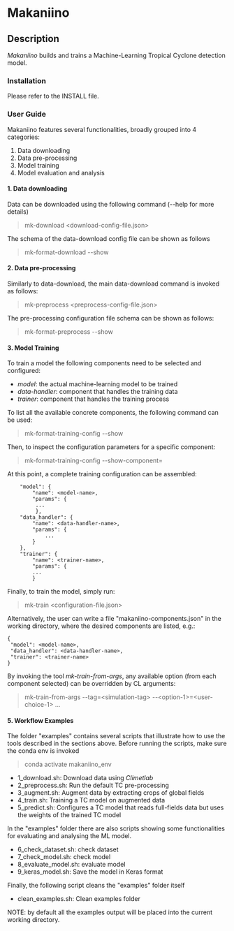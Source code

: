 # Makaniino

## Description
*Makaniino* builds and trains a Machine-Learning Tropical Cyclone detection model.

### Installation

Please refer to the INSTALL file.

### User Guide
Makaniino features several functionalities, broadly grouped into 4 categories:

1. Data downloading
2. Data pre-processing
3. Model training
4. Model evaluation and analysis

#### 1. Data downloading
Data can be downloaded using the following command (--help for more details)
> mk-download <download-config-file.json>

The schema of the data-download config file can be shown as follows
> mk-format-download --show

#### 2. Data pre-processing

Similarly to data-download, the main data-download command is invoked as follows:
> mk-preprocess <preprocess-config-file.json>
 
The pre-processing configuration file schema can be shown as follows:
> mk-format-preprocess --show

#### 3. Model Training

To train a model the following components need to be selected and configured:

 - *model*: the actual machine-learning model to be trained
 - *data-handler*: component that handles the training data 
 - *trainer*: component that handles the training process

To list all the available concrete components, the following 
command can be used:
> mk-format-training-config --show

Then, to inspect the configuration parameters for a specific component:  
> mk-format-training-config --show-component=<component-name>
 
At this point, a complete training configuration can be assembled:
```
    "model": {
        "name": <model-name>,
        "params": {
         ...
         },
    "data_handler": {
        "name": <data-handler-name>,
        "params": {
            ...
        }
    },         
    "trainer": {
        "name": <trainer-name>,
        "params": {
        ...
        }
```
Finally, to train the model, simply run:
> mk-train <configuration-file.json>
 
Alternatively, the user can write a file "makaniino-components.json" in the working
directory, where the desired components are listed, e.g.:
```
{
 "model": <model-name>,
 "data_handler": <data-handler-name>,
 "trainer": <trainer-name>
}
```
By invoking the tool *mk-train-from-args*, any available option (from each
component selected) can be overridden by CL arguments:
> mk-train-from-args
> --tag=&lt;simulation-tag&gt;
> --&lt;option-1&gt;=&lt;user-choice-1&gt; ...


#### 5. Workflow Examples
The folder "examples" contains several scripts that illustrate how 
to use the tools described in the sections above. Before running the 
scripts, make sure the conda env is invoked
> conda activate makaniino_env

 - 1_download.sh: Download data using *Climetlab*
 - 2_preprocess.sh: Run the default TC pre-processing
 - 3_augment.sh: Augment data by extracting crops of global fields
 - 4_train.sh: Training a TC model on augmented data
 - 5_predict.sh: Configures a TC model that reads full-fields data 
                 but uses the weights of the trained TC model

In the "examples" folder there are also scripts showing some 
functionalities for evaluating and analysing the ML model.
 
 - 6_check_dataset.sh: check dataset
 - 7_check_model.sh: check model
 - 8_evaluate_model.sh: evaluate model
 - 9_keras_model.sh: Save the model in Keras format

Finally, the following script cleans the "examples" folder itself
 - clean_examples.sh: Clean examples folder

NOTE: by default all the examples output will be placed into 
the current working directory.
 
